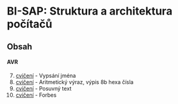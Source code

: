 # BI-SAP: Struktura a architektura počítačů

## Obsah
#### AVR
7.  [cvičení][cv7]  - Vypsání jména
8.  [cvičení][cv8]  - Aritmetický výraz, výpis 8b hexa čísla
9.  [cvičení][cv9]  - Posuvný text
10. [cvičení][cv10] - Forbes

[cv7]: https://github.com/mikesjak/FIT_CVUT/tree/BI-SAP/BI-SAP/7.%20%C3%BAloha 
[cv8]: https://github.com/mikesjak/FIT_CVUT/tree/BI-SAP/BI-SAP/8.%20%C3%BAloha
[cv9]: https://github.com/mikesjak/FIT_CVUT/tree/BI-SAP/BI-SAP/9.%20%C3%BAloha
[cv10]: https://github.com/mikesjak/FIT_CVUT/tree/BI-SAP/BI-SAP/10.%20%C3%BAloha
